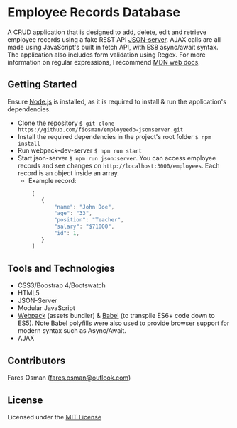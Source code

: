 # Employee Records Database

A CRUD application that is designed to add, delete, edit and retrieve employee records using a fake REST API [JSON-server](https://github.com/typicode/json-server). AJAX calls are all made using JavaScript's built in fetch API, with ES8 async/await syntax. The application also includes form validation using Regex. For more information on regular expressions, I recommend [MDN web docs](https://developer.mozilla.org/en-US/docs/Web/JavaScript/Guide/Regular_Expressions).

## Getting Started

Ensure [Node.js](https://nodejs.org/en/) is installed, as it is required to install & run the application's dependencies.

* Clone the repository ```$ git clone https://github.com/fiosman/employeedb-jsonserver.git```
* Install the required dependencies in the project's root folder ```$ npm install```
* Run webpack-dev-server ```$ npm run start```
* Start json-server ```$ npm run json:server```. You can access employee records and see changes on ```http://localhost:3000/employees```. Each record is an object inside an array. 
    - Example record:
        ```javascript
         [
            {
                "name": "John Doe",
                "age": "33",
                "position": "Teacher",
                "salary": "$71000",
                "id": 1,
            }
         ]
        ```

## Tools and Technologies 

* CSS3/Boostrap 4/Bootswatch 
* HTML5
* JSON-Server 
* Modular JavaScript
* [Webpack](https://webpack.js.org/) (assets bundler) & [Babel](https://babeljs.io/) (to transpile ES6+ code down to ES5). Note Babel polyfills were also used to provide browser support for modern syntax such as Async/Await. 
* AJAX

## Contributors

Fares Osman (fares.osman@outlook.com)

## License

Licensed under the [MIT License](LICENSE)
